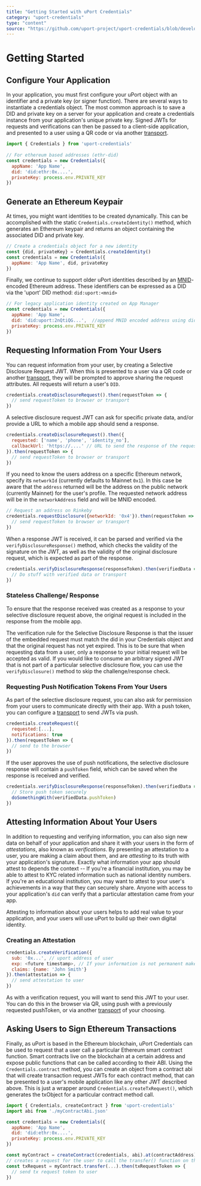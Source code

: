 ```yaml
---
title: "Getting Started with uPort Credentials"
category: "uport-credentials"
type: "content"
source: "https://github.com/uport-project/uport-credentials/blob/develop/docs/guides/index.md"
---
```


# Getting Started

## Configure Your Application
 
In your application, you must first configure your uPort object with an identifier and a private key (or signer function). There are several ways to instantiate a credentials object. The most common approach is to save a DID and private key on a server for your application and create a credentials instance from your application's unique private key. Signed JWTs for requests and verifications can then be passed to a client-side application, and presented to a user using a QR code or via another [transport](http://github.com/uport-project/uport-transports).
 
```javascript
import { Credentials } from 'uport-credentials'
 
// For ethereum based addresses (ethr-did)
const credentials = new Credentials({
  appName: 'App Name',
  did: 'did:ethr:0x....',
  privateKey: process.env.PRIVATE_KEY
})
```
## Generate an Ethereum Keypair 
 
At times, you might want identities to be created dynamically. This can be accomplished with the static `Credentials.createIdentity()` method, which generates an Ethereum keypair and returns an object containing the associated DID and private key.
```javascript
// Create a credentials object for a new identity
const {did, privateKey} = Credentials.createIdentity()
const credentials = new Credentials({
  appName: 'App Name', did, privateKey
})
```
 
Finally, we continue to support older uPort identities described by an [MNID](http://github.com/uport-project/mnid)-encoded Ethereum address. These identifiers can be expressed as a DID via the 'uport' DID method: `did:uport:<mnid>`
```javascript
// For legacy application identity created on App Manager
const credentials = new Credentials({
  appName: 'App Name',
  did: 'did:uport:2nQtiQG...',  //append MNID encoded address using did:uport method 
  privateKey: process.env.PRIVATE_KEY
})
```

## Requesting Information From Your Users
 
You can request information from your user, by creating a Selective Disclosure Request JWT. When this is presented to a user via a QR code or another [transport](https://github.com/uport-project/uport-transports), they will be prompted to approve sharing the request attributes. All requests will return a user's `DID`.
 
```javascript
credentials.createDisclosureRequest().then(requestToken => {
  // send requestToken to browser or transport
})
```
 
A selective disclosure request JWT can ask for specific private data, and/or provide a URL to which a mobile app should send a response.
 
```javascript
credentials.createDisclosureRequest().then({
  requested: ['name', 'phone', 'identity_no'],
  callbackUrl: 'https://....' // URL to send the response of the request to
}).then(requestToken => {
  // send requestToken to browser or transport
})
```
 
If you need to know the users address on a specific Ethereum network, specify its `networkId` (currently defaults to Mainnet `0x1`). In this case be aware that the `address` returned will be the address on the public network (currently Mainnet) for the user's profile. The requested network address will be in the `networkAddress` field and will be MNID encoded.
 
```javascript
// Request an address on Rinkeby
credentials.requestDisclosure({networkId: '0x4'}).then(requestToken => {
  // send requestToken to browser or transport
})
```
 
When a response JWT is received, it can be parsed and verified via the `verifyDisclosureResponse()` method, which checks the validity of the signature on the JWT, as well as the validity of the original disclosure request, which is expected as part of the response. 
 
```javascript
credentials.verifyDisclosureResponse(responseToken).then(verifiedData => {
  // Do stuff with verified data or transport
})
```
 
### Stateless Challenge/ Response
 
To ensure that the response received was created as a response to your selective disclosure request above, the original request is included in the response from the mobile app.
 
The verification rule for the Selective Disclosure Response is that the issuer of the embedded request must match the did in your Credentials object and that the original request has not yet expired.  This is to be sure that when requesting data from a user, only a response to your initial request will be accepted as valid.  If you would like to consume an arbitrary signed JWT that is not part of a particular selective disclosure flow, you can use the `verifyDisclosure()` method to skip the challenge/response check.

### Requesting Push Notification Tokens From Your Users
 
As part of the selective disclosure request, you can also ask for permission from your users to communicate directly with their app.  With a push token, you can configure a [transport](https://github.com/uport-project/uport-transports) to send JWTs via push.
 
```javascript
credentials.createRequest({
  requested:[...],
  notifications: true
}).then(requestToken => {
  // send to the browser
})
```
If the user approves the use of push notifications, the selective disclosure response will contain a `pushToken` field, which can be saved when the response is received and verified.
 
```javascript
credentials.verifyDisclosureResponse(responseToken).then(verifiedData => {
  // Store push token securely
  doSomethingWith(verifiedData.pushToken)
})
```
 
## Attesting Information About Your Users
In addition to requesting and verifying information, you can also sign new data on behalf of your application and share it with your users in the form of _attestations_, also known as _verifications_.  By presenting an attestation to a user, you are making a claim about them, and are _attesting_ to its truth with your application's signature.  Exactly what information your app should attest to depends the context -- If you're a financial institution, you may be able to attest to KYC related information such as national identity numbers. If you're an educational institution, you may want to attest to your user's achievements in a way that they can securely share.  Anyone with access to your application's `did` can verify that a particular attestation came from your app.
 
Attesting to information about your users helps to add real value to your application, and your users will use uPort to build up their own digital identity.
 
### Creating an Attestation
 
```javascript
credentials.createVerification({
  sub: '0x...', // uport address of user
  exp: <future timestamp>, // If your information is not permanent make sure to add an expires timestamp
  claims: {name: 'John Smith'}
}).then(attestation => {
  // send attestation to user
})
```
As with a verification request, you will want to send this JWT to your user. You can do this in the browser via QR, using push with a previously requested pushToken, or via another [transport](https://github.com/uport-project/uport-transports) of your choosing.
 
## Asking Users to Sign Ethereum Transactions
 
Finally, as uPort is based in the Ethereum blockchain, uPort Credentials can be used to request that a user call a particular Ethereum smart contract function.  Smart contracts live on the blockchain at a certain address and expose public functions that can be called according to their ABI.  Using the `Credentials.contract` method, you can create an object from a contract abi that will create transaction request JWTs for each contract method, that can be presented to a user's mobile application like any other JWT described above.  This is just a wrapper around `Credentials.createTxRequest()`, which generates the txObject for a particular contract method call.
 
```javascript
import { Credentials, createContract } from 'uport-credentials'
import abi from './myContractAbi.json'

const credentials = new Credentials({
  appName: 'App Name',
  did: 'did:ethr:0x....',
  privateKey: process.env.PRIVATE_KEY
})

const myContract = createContract(credentials, abi).at(contractAddress)
// creates a request for the user to call the transfer() function on the smart contract
const txRequest = myContract.transfer(...).then(txRequestToken => {
  // send tx request token to user
})
```
